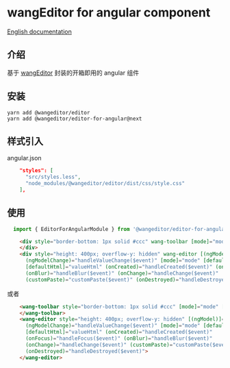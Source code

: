 # wangEditor for angular component

[English documentation](./README-en.md)

## 介绍

基于 [wangEditor](https://www.wangeditor.com/) 封装的开箱即用的 angular 组件

## 安装

```shell
yarn add @wangeditor/editor
yarn add @wangeditor/editor-for-angular@next
```

## 样式引入

angular.json

```json
    "styles": [
      "src/styles.less",
      "node_modules/@wangeditor/editor/dist/css/style.css"
    ],
```

## 使用

```ts
  import { EditorForAngularModule } from '@wangeditor/editor-for-angular';
```

```html
    <div style="border-bottom: 1px solid #ccc" wang-toolbar [mode]="mode" [editor]="editorRef">
    </div>
    <div style="height: 400px; overflow-y: hidden" wang-editor [(ngModel)]="valueHtml"
      (ngModelChange)="handleValueChange($event)" [mode]="mode" [defaultConfig]="editorConfig"
      [defaultHtml]="valueHtml" (onCreated)="handleCreated($event)" (onFocus)="handleFocus($event)"
      (onBlur)="handleBlur($event)" (onChange)="handleChange($event)"
      (customPaste)="customPaste($event)" (onDestroyed)="handleDestroyed($event)"> </div>
```

或者

```html
    <wang-toolbar style="border-bottom: 1px solid #ccc" [mode]="mode" [editor]="editorRef">
    </wang-toolbar>
    <wang-editor style="height: 400px; overflow-y: hidden" [(ngModel)]="valueHtml"
      (ngModelChange)="handleValueChange($event)" [mode]="mode" [defaultConfig]="editorConfig"
      [defaultHtml]="valueHtml" (onCreated)="handleCreated($event)"
      (onFocus)="handleFocus($event)" (onBlur)="handleBlur($event)"
      (onChange)="handleChange($event)" (customPaste)="customPaste($event)"
      (onDestroyed)="handleDestroyed($event)">
    </wang-editor>
```
